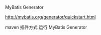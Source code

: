 
MyBatis Generator  

http://mybatis.org/generator/quickstart.html  

maven 插件方式  运行  MyBatis Generator





